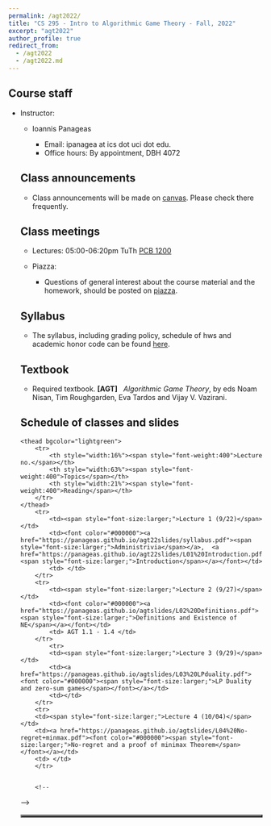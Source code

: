 ```yaml
---
permalink: /agt2022/
title: "CS 295 - Intro to Algorithmic Game Theory - Fall, 2022"
excerpt: "agt2022"
author_profile: true
redirect_from: 
  - /agt2022
  - /agt2022.md
---
```

<H2>Course staff</H2>
<UL>
 <LI> Instructor: </LI>
 <UL>
  <LI> Ioannis Panageas</LI>
  <UL>
   <LI> Email: ipanagea at ics dot uci dot edu.  </LI>
   <LI>Office hours: By appointment, DBH 4072</LI>
    </UL>
  </UL>

<H2>Class announcements</H2>
<UL>
	<LI> Class announcements will be made on <a href="https://canvas.eee.uci.edu/">canvas</a>. Please check there frequently. </LI>
</UL>
<H2>Class meetings</H2>
<UL>
 <LI> Lectures: 05:00-06:20pm TuTh <a href="https://classrooms.uci.edu/classrooms/pcb/pcb-1200/"> PCB 1200</a> </LI>
 </UL>
<UL> 
 <LI> Piazza: </LI>
 <UL>  
<LI> Questions of general interest about the course material and the homework,
        should be posted on <a href="https://piazza.com/">piazza</a>. 
	 </LI>
  </UL>
 </UL> 
<H2>Syllabus</H2>
<UL>
<LI> The syllabus, including grading policy, schedule of hws and academic honor code can be found <a href="https://panageas.github.io/agt22slides/syllabus.pdf"> here</a>.
</LI>
</UL> 
<H2>Textbook</H2>
<UL>
<LI> Required textbook. <b>[AGT]</b> &nbsp; <i>Algorithmic Game Theory</i>, 
by eds Noam Nisan, Tim Roughgarden, Eva Tardos and
Vijay V. Vazirani. 
</LI>
</UL>
<H2>Schedule of classes and slides </H2>
	
<table align="center" border="3" cellpadding="2" cellspacing="2">
	 
	<thead bgcolor="lightgreen">
		<tr>
			<th style="width:16%"><span style="font-weight:400">Lecture no.</span></th>
			<th style="width:63%"><span style="font-weight:400">Topics</span></th>
			<th style="width:21%"><span style="font-weight:400">Reading</span></th>
		</tr>
	</thead>
		<tr>
			<td><span style="font-size:larger;">Lecture 1 (9/22)</span></td>
			<td><font color="#000000"><a href="https://panageas.github.io/agt22slides/syllabus.pdf"><span style="font-size:larger;">Administrivia</span></a>,  <a href="https://panageas.github.io/agt22slides/L01%20Introduction.pdf"><span style="font-size:larger;">Introduction</span></a></font></td>
			<td> </td>
		</tr>
		<tr>
			<td><span style="font-size:larger;">Lecture 2 (9/27)</span></td>
			<td><font color="#000000"><a href="https://panageas.github.io/agtslides/L02%20Definitions.pdf"><span style="font-size:larger;">Definitions and Existence of NE</span></a></font></td>
			<td> AGT 1.1 - 1.4 </td>
		</tr>
	        <tr>
			<td><span style="font-size:larger;">Lecture 3 (9/29)</span></td>
			<td><a href="https://panageas.github.io/agtslides/L03%20LPduality.pdf"><font color="#000000"><span style="font-size:larger;">LP Duality and zero-sum games</span></font></a></td>
			<td></td>
		</tr>
		<tr>
		<td><span style="font-size:larger;">Lecture 4 (10/04)</span></td>
		<td><a href="https://panageas.github.io/agtslides/L04%20No-regret+minmax.pdf"><font color="#000000"><span style="font-size:larger;">No-regret and a proof of minimax Theorem</span></font></a></td>
		<td> </td>
		</tr>		 


		<!--
-->
</table>
